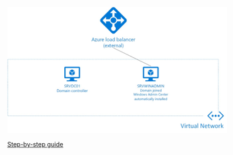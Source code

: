 

![overview](https://github.com/stijnv1/AzureWorkshop/raw/master/Docs/overviewDrawing.jpg)

[Step-by-step guide](https://github.com/stijnv1/AzureWorkshop/Docs/howto.md)
